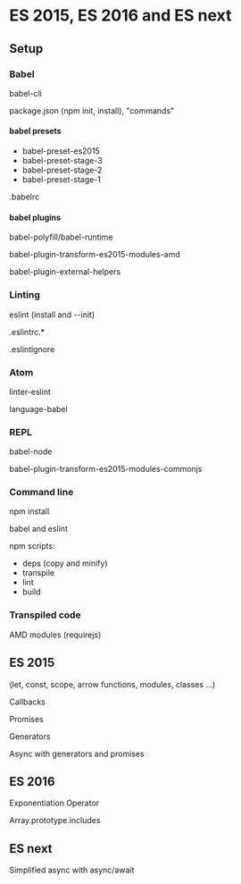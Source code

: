 # ES 2015, ES 2016 and ES next

## Setup
### Babel
babel-cli

package.json (npm init, install), "commands"

#### babel presets
* babel-preset-es2015
* babel-preset-stage-3
* babel-preset-stage-2
* babel-preset-stage-1

.babelrc

#### babel plugins
babel-polyfill/babel-runtime

babel-plugin-transform-es2015-modules-amd

babel-plugin-external-helpers

### Linting
eslint (install and --init)

.eslintrc.*

.eslintignore

### Atom
linter-eslint

language-babel

### REPL
babel-node

babel-plugin-transform-es2015-modules-commonjs


### Command line
npm install

babel and eslint

npm scripts:
* deps (copy and minify)
* transpile
* lint
* build

### Transpiled code
AMD modules (requirejs)


## ES 2015
(let, const, scope, arrow functions, modules, classes ...)

Callbacks

Promises

Generators

Async with generators and promises

## ES 2016
Exponentiation Operator

Array.prototype.includes


## ES next
Simplified async with async/await
